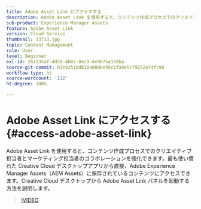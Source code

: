 ```yaml
---
title: Adobe Asset Link にアクセスする
description: Adobe Asset Link を使用すると、コンテンツ作成プロセスでのクリエイティブ担当者とマーケティング担当者のコラボレーションを強化できます。最も使い慣れた Creative Cloud デスクトップアプリから直接、Adobe Experience Manager Assets（AEM Assets）に保存されているコンテンツにアクセスできます。Creative Cloud デスクトップから Adobe Asset Link パネルを起動する方法を説明します。
sub-product: Experience Manager Assets
feature: Adobe Asset Link
version: Cloud Service
thumbnail: 33733.jpg
topic: Content Management
role: User
level: Beginner
exl-id: 261135af-4d26-4b07-8ec9-6e9875a158ba
source-git-commit: b3e9251bdb18a008be95c1fa9e5c79252a74fc98
workflow-type: ht
source-wordcount: '112'
ht-degree: 100%

---
```


# Adobe Asset Link にアクセスする {#access-adobe-asset-link}

Adobe Asset Link を使用すると、コンテンツ作成プロセスでのクリエイティブ担当者とマーケティング担当者のコラボレーションを強化できます。最も使い慣れた Creative Cloud デスクトップアプリから直接、Adobe Experience Manager Assets（AEM Assets）に保存されているコンテンツにアクセスできます。Creative Cloud デスクトップから Adobe Asset Link パネルを起動する方法を説明します。

>[!VIDEO](https://video.tv.adobe.com/v/33733?quality=12&learn=on)
